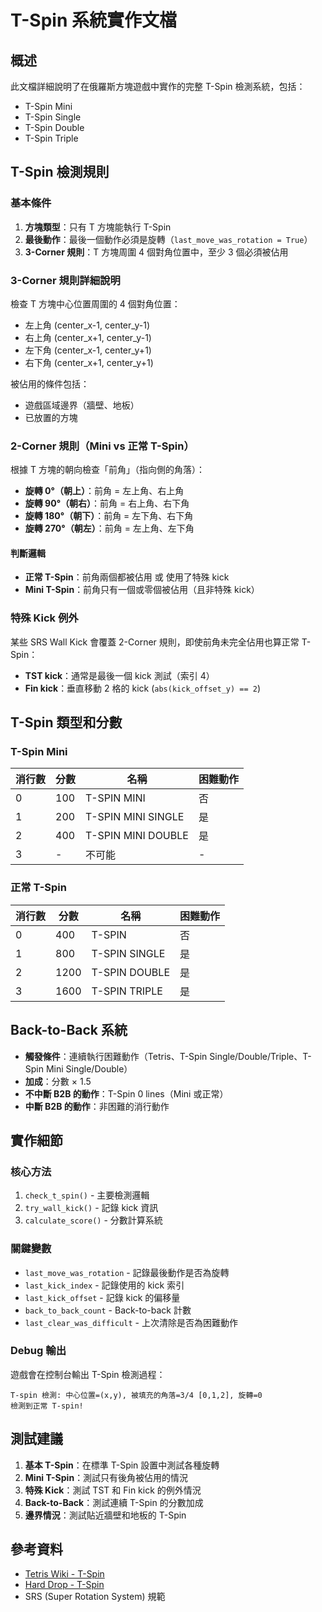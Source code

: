 # T-Spin 系統實作文檔

## 概述

此文檔詳細說明了在俄羅斯方塊遊戲中實作的完整 T-Spin 檢測系統，包括：

- T-Spin Mini
- T-Spin Single
- T-Spin Double
- T-Spin Triple

## T-Spin 檢測規則

### 基本條件

1. **方塊類型**：只有 T 方塊能執行 T-Spin
2. **最後動作**：最後一個動作必須是旋轉（`last_move_was_rotation = True`）
3. **3-Corner 規則**：T 方塊周圍 4 個對角位置中，至少 3 個必須被佔用

### 3-Corner 規則詳細說明

檢查 T 方塊中心位置周圍的 4 個對角位置：

- 左上角 (center_x-1, center_y-1)
- 右上角 (center_x+1, center_y-1)
- 左下角 (center_x-1, center_y+1)
- 右下角 (center_x+1, center_y+1)

被佔用的條件包括：

- 遊戲區域邊界（牆壁、地板）
- 已放置的方塊

### 2-Corner 規則（Mini vs 正常 T-Spin）

根據 T 方塊的朝向檢查「前角」（指向側的角落）：

- **旋轉 0°（朝上）**：前角 = 左上角、右上角
- **旋轉 90°（朝右）**：前角 = 右上角、右下角
- **旋轉 180°（朝下）**：前角 = 左下角、右下角
- **旋轉 270°（朝左）**：前角 = 左上角、左下角

#### 判斷邏輯

- **正常 T-Spin**：前角兩個都被佔用 或 使用了特殊 kick
- **Mini T-Spin**：前角只有一個或零個被佔用（且非特殊 kick）

### 特殊 Kick 例外

某些 SRS Wall Kick 會覆蓋 2-Corner 規則，即使前角未完全佔用也算正常 T-Spin：

- **TST kick**：通常是最後一個 kick 測試（索引 4）
- **Fin kick**：垂直移動 2 格的 kick (`abs(kick_offset_y) == 2`)

## T-Spin 類型和分數

### T-Spin Mini

| 消行數 | 分數 | 名稱               | 困難動作 |
| ------ | ---- | ------------------ | -------- |
| 0      | 100  | T-SPIN MINI        | 否       |
| 1      | 200  | T-SPIN MINI SINGLE | 是       |
| 2      | 400  | T-SPIN MINI DOUBLE | 是       |
| 3      | -    | 不可能             | -        |

### 正常 T-Spin

| 消行數 | 分數 | 名稱          | 困難動作 |
| ------ | ---- | ------------- | -------- |
| 0      | 400  | T-SPIN        | 否       |
| 1      | 800  | T-SPIN SINGLE | 是       |
| 2      | 1200 | T-SPIN DOUBLE | 是       |
| 3      | 1600 | T-SPIN TRIPLE | 是       |

## Back-to-Back 系統

- **觸發條件**：連續執行困難動作（Tetris、T-Spin Single/Double/Triple、T-Spin Mini Single/Double）
- **加成**：分數 × 1.5
- **不中斷 B2B 的動作**：T-Spin 0 lines（Mini 或正常）
- **中斷 B2B 的動作**：非困難的消行動作

## 實作細節

### 核心方法

1. `check_t_spin()` - 主要檢測邏輯
2. `try_wall_kick()` - 記錄 kick 資訊
3. `calculate_score()` - 分數計算系統

### 關鍵變數

- `last_move_was_rotation` - 記錄最後動作是否為旋轉
- `last_kick_index` - 記錄使用的 kick 索引
- `last_kick_offset` - 記錄 kick 的偏移量
- `back_to_back_count` - Back-to-back 計數
- `last_clear_was_difficult` - 上次清除是否為困難動作

### Debug 輸出

遊戲會在控制台輸出 T-Spin 檢測過程：

```
T-spin 檢測: 中心位置=(x,y), 被填充的角落=3/4 [0,1,2], 旋轉=0
檢測到正常 T-spin!
```

## 測試建議

1. **基本 T-Spin**：在標準 T-Spin 設置中測試各種旋轉
2. **Mini T-Spin**：測試只有後角被佔用的情況
3. **特殊 Kick**：測試 TST 和 Fin kick 的例外情況
4. **Back-to-Back**：測試連續 T-Spin 的分數加成
5. **邊界情況**：測試貼近牆壁和地板的 T-Spin

## 參考資料

- [Tetris Wiki - T-Spin](https://tetris.wiki/T-Spin)
- [Hard Drop - T-Spin](https://harddrop.com/wiki/T-Spin)
- SRS (Super Rotation System) 規範
